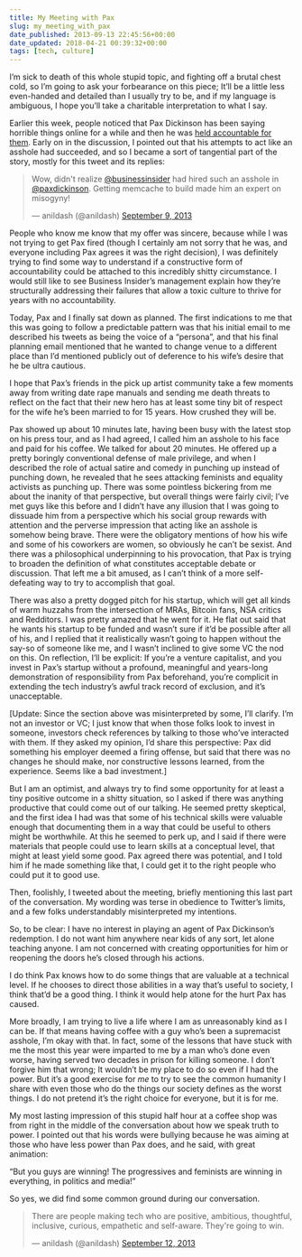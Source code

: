 ```yaml
---
title: My Meeting with Pax
slug: my_meeting_with_pax
date_published: 2013-09-13 22:45:56+00:00
date_updated: 2018-04-21 00:39:32+00:00
tags: [tech, culture]
---
```

I’m sick to death of this whole stupid topic, and fighting off a brutal chest cold, so I’m going to ask your forbearance on this piece; It’ll be a little less even-handed and detailed than I usually try to be, and if my language is ambiguous, I hope you’ll take a charitable interpretation to what I say.

Earlier this week, people noticed that Pax Dickinson has been saying horrible things online for a while and then he was [held accountable for them](http://valleywag.gawker.com/why-pax-dickinson-matters-1293728062). Early on in the discussion, I pointed out that his attempts to act like an asshole had succeeded, and so I became a sort of tangential part of the story, mostly for this tweet and its replies:

<blockquote class="twitter-tweet" data-dnt="true" data-theme="dark"><p lang="en" dir="ltr">Wow, didn&#39;t realize <a href="https://twitter.com/BusinessInsider?ref_src=twsrc%5Etfw">@businessinsider</a> had hired such an asshole in <a href="https://twitter.com/paxdickinson?ref_src=twsrc%5Etfw">@paxdickinson</a>. Getting memcache to build made him an expert on misogyny!</p>&mdash; anildash (@anildash) <a href="https://twitter.com/anildash/status/377190458163986432?ref_src=twsrc%5Etfw">September 9, 2013</a></blockquote> <script async src="https://platform.twitter.com/widgets.js" charset="utf-8"></script>

People who know me know that my offer was sincere, because while I was not trying to get Pax fired (though I certainly am not sorry that he was, and everyone including Pax agrees it was the right decision), I was definitely trying to find some way to understand if a constructive form of accountability could be attached to this incredibly shitty circumstance. I would still like to see Business Insider’s management explain how they’re structurally addressing their failures that allow a toxic culture to thrive for years with no accountability.

Today, Pax and I finally sat down as planned. The first indications to me that this was going to follow a predictable pattern was that his initial email to me described his tweets as being the voice of a “persona”, and that his final planning email mentioned that he wanted to change venue to a different place than I’d mentioned publicly out of deference to his wife’s desire that he be ultra cautious.

I hope that Pax’s friends in the pick up artist community take a few moments away from writing date rape manuals and sending me death threats to reflect on the fact that their new hero has at least some tiny bit of respect for the wife he’s been married to for 15 years. How crushed they will be.

Pax showed up about 10 minutes late, having been busy with the latest stop on his press tour, and as I had agreed, I called him an asshole to his face and paid for his coffee. We talked for about 20 minutes. He offered up a pretty boringly conventional defense of male privilege, and when I described the role of actual satire and comedy in punching up instead of punching down, he revealed that he sees attacking feminists and equality activists as punching up. There was some pointless bickering from me about the inanity of that perspective, but overall things were fairly civil; I’ve met guys like this before and I didn’t have any illusion that I was going to dissuade him from a perspective which his social group rewards with attention and the perverse impression that acting like an asshole is somehow being brave. There were the obligatory mentions of how his wife and some of his coworkers are women, so obviously he can’t be sexist. And there was a philosophical underpinning to his provocation, that Pax is trying to broaden the definition of what constitutes acceptable debate or discussion. That left me a bit amused, as I can’t think of a more self-defeating way to try to accomplish that goal.

There was also a pretty dogged pitch for his startup, which will get all kinds of warm huzzahs from the intersection of MRAs, Bitcoin fans, NSA critics and Redditors. I was pretty amazed that he went for it. He flat out said that he wants his startup to be funded and wasn’t sure if it’d be possible after all of his, and I replied that it realistically wasn’t going to happen without the say-so of someone like me, and I wasn’t inclined to give some VC the nod on this. On reflection, I’ll be explicit: If you’re a venture capitalist, and you invest in Pax’s startup without a profound, meaningful and years-long demonstration of responsibility from Pax beforehand, you’re complicit in extending the tech industry’s awful track record of exclusion, and it’s unacceptable.

[Update: Since the section above was misinterpreted by some, I’ll clarify. I’m not an investor or VC; I just know that when those folks look to invest in someone, investors check references by talking to those who’ve interacted with them. If they asked my opinion, I’d share this perspective: Pax did something his employer deemed a firing offense, but said that there was no changes he should make, nor constructive lessons learned, from the experience. Seems like a bad investment.]

But I am an optimist, and always try to find some opportunity for at least a tiny positive outcome in a shitty situation, so I asked if there was anything productive that could come out of our talking. He seemed pretty skeptical, and the first idea I had was that some of his technical skills were valuable enough that documenting them in a way that could be useful to others might be worthwhile. At this he seemed to perk up, and I said if there were materials that people could use to learn skills at a conceptual level, that might at least yield some good. Pax agreed there was potential, and I told him if he made something like that, I could get it to the right people who could put it to good use.

Then, foolishly, I tweeted about the meeting, briefly mentioning this last part of the conversation. My wording was terse in obedience to Twitter’s limits, and a few folks understandably misinterpreted my intentions.

So, to be clear: I have no interest in playing an agent of Pax Dickinson’s redemption. I do not want him anywhere near kids of any sort, let alone teaching anyone. I am not concerned with creating opportunities for him or reopening the doors he’s closed through his actions.

I do think Pax knows how to do some things that are valuable at a technical level. If he chooses to direct those abilities in a way that’s useful to society, I think that’d be a good thing. I think it would help atone for the hurt Pax has caused.

More broadly, I am trying to live a life where I am as unreasonably kind as I can be. If that means having coffee with a guy who’s been a supremacist asshole, I’m okay with that. In fact, some of the lessons that have stuck with me the most this year were imparted to me by a man who’s done even worse, having served two decades in prison for killing someone. I don’t forgive him that wrong; It wouldn’t be my place to do so even if I had the power. But it’s a good exercise for *me* to try to see the common humanity I share with even those who do the things our society defines as the worst things. I do not pretend it’s the right choice for everyone, but it is for me.

My most lasting impression of this stupid half hour at a coffee shop was from right in the middle of the conversation about how we speak truth to power. I pointed out that his words were bullying because he was aiming at those who have less power than Pax does, and he said, with great animation:

“But you guys are winning! The progressives and feminists are winning in everything, in politics and media!”

So yes, we did find some common ground during our conversation.

<blockquote class="twitter-tweet" data-dnt="true" data-theme="dark"><p lang="en" dir="ltr">There are people making tech who are positive, ambitious, thoughtful, inclusive, curious, empathetic and self-aware. They&#39;re going to win.</p>&mdash; anildash (@anildash) <a href="https://twitter.com/anildash/status/378186182859161600?ref_src=twsrc%5Etfw">September 12, 2013</a></blockquote> 